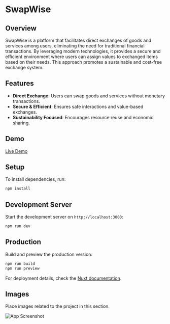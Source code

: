 # SwapWise

## Overview
SwapWise is a platform that facilitates direct exchanges of goods and services among users, eliminating the need for traditional financial transactions. By leveraging modern technologies, it provides a secure and efficient environment where users can assign values to exchanged items based on their needs. This approach promotes a sustainable and cost-free exchange system.

## Features
- **Direct Exchange**: Users can swap goods and services without monetary transactions.
- **Secure & Efficient**: Ensures safe interactions and value-based exchanges.
- **Sustainability Focused**: Encourages resource reuse and economic sharing.

## Demo
[Live Demo](https://front-end-vuejs-git-master-moomenazzams-projects.vercel.app/login)

## Setup
To install dependencies, run:
```bash
npm install
```

## Development Server
Start the development server on `http://localhost:3000`:
```bash
npm run dev
```

## Production
Build and preview the production version:
```bash
npm run build
npm run preview
```
For deployment details, check the [Nuxt documentation](https://nuxt.com/docs/getting-started/deployment).

## Images
Place images related to the project in this section.

![App Screenshot](https://github.com/user-attachments/assets/d1f945a5-e4b5-45cd-be8d-159422d74fa7)
